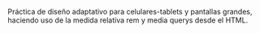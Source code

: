 Práctica de diseño adaptativo para celulares-tablets y pantallas grandes, haciendo uso de la medida relativa rem y media querys desde el HTML.